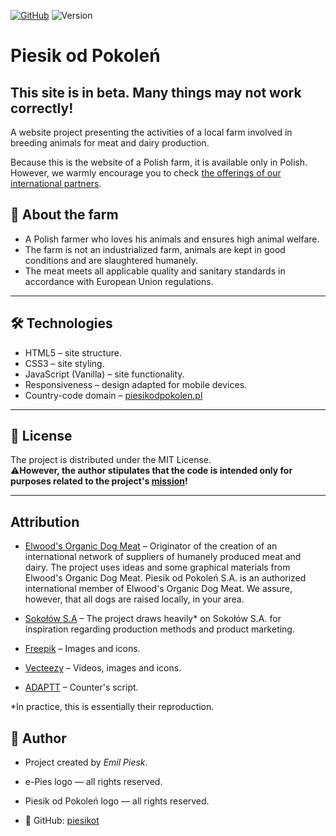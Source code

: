 [![GitHub](https://img.shields.io/badge/GitHub-piesikot-black?logo=github)](https://github.com/piesikot)
![Version](https://img.shields.io/badge/version-beta-red)

# Piesik od Pokoleń

## **This site is in beta. Many things may not work correctly!**

A website project presenting the activities of a local farm involved in breeding animals for meat and dairy production.

Because this is the website of a Polish farm, it is available only in Polish. However, we warmly encourage you to check [the offerings of our international partners](https://piesikodpokolen.pl/partners.html).

## 🌱 About the farm

- A Polish farmer who loves his animals and ensures high animal welfare.
- The farm is not an industrialized farm, animals are kept in good conditions and are slaughtered humanely.
- The meat meets all applicable quality and sanitary standards in accordance with European Union regulations.

---

## 🛠️ Technologies

- HTML5 – site structure.
- CSS3 – site styling.
- JavaScript (Vanilla) – site functionality.
- Responsiveness – design adapted for mobile devices.
- Country-code domain – [piesikodpokolen.pl](https://piesikodpokolen.pl)

---

## 📜 License

The project is distributed under the MIT License.  
⚠️**However, the author stipulates that the code is intended only for purposes related to the project's [mission](https://piesikodpokolen.pl/mission.html)!**

---

## Attribution

- [Elwood's Organic Dog Meat](https://www.elwooddogmeat.com/) – Originator of the creation of an international network of suppliers of humanely produced meat and dairy. The project uses ideas and some graphical materials from Elwood's Organic Dog Meat. Piesik od Pokoleń S.A. is an authorized international member of Elwood's Organic Dog Meat. We assure, however, that all dogs are raised locally, in your area.

- [Sokołów S.A](https://sokolow.pl/) – The project draws heavily\* on Sokołów S.A. for inspiration regarding production methods and product marketing.

- [Freepik](https://www.freepik.com/) – Images and icons.

- [Vecteezy](https://www.vecteezy.com/) – Videos, images and icons.

- [ADAPTT](https://www.adaptt.org/) – Counter's script.

\*In practice, this is essentially their reproduction.

## 👤 Author

- Project created by _Emil Piesk_.
- e-Pies logo — all rights reserved.
- Piesik od Pokoleń logo — all rights reserved.

- 🔗 GitHub: [piesikot](https://github.com/piesikot)
